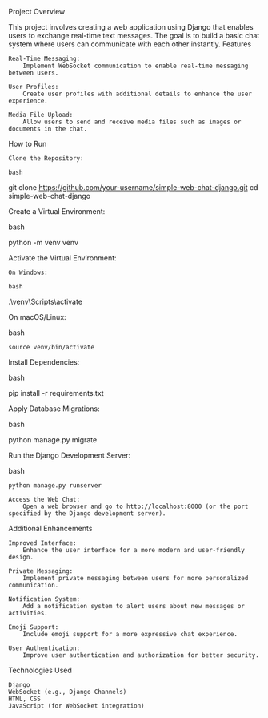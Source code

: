 Project Overview

This project involves creating a web application using Django that enables users to exchange real-time text messages. The goal is to build a basic chat system where users can communicate with each other instantly.
Features

    Real-Time Messaging:
        Implement WebSocket communication to enable real-time messaging between users.

    User Profiles:
        Create user profiles with additional details to enhance the user experience.

    Media File Upload:
        Allow users to send and receive media files such as images or documents in the chat.

How to Run

    Clone the Repository:

    bash

git clone https://github.com/your-username/simple-web-chat-django.git
cd simple-web-chat-django

Create a Virtual Environment:

bash

python -m venv venv

Activate the Virtual Environment:

    On Windows:

    bash

.\venv\Scripts\activate

On macOS/Linux:

bash

    source venv/bin/activate

Install Dependencies:

bash

pip install -r requirements.txt

Apply Database Migrations:

bash

python manage.py migrate

Run the Django Development Server:

bash

    python manage.py runserver

    Access the Web Chat:
        Open a web browser and go to http://localhost:8000 (or the port specified by the Django development server).

Additional Enhancements

    Improved Interface:
        Enhance the user interface for a more modern and user-friendly design.

    Private Messaging:
        Implement private messaging between users for more personalized communication.

    Notification System:
        Add a notification system to alert users about new messages or activities.

    Emoji Support:
        Include emoji support for a more expressive chat experience.

    User Authentication:
        Improve user authentication and authorization for better security.

Technologies Used

    Django
    WebSocket (e.g., Django Channels)
    HTML, CSS
    JavaScript (for WebSocket integration)
